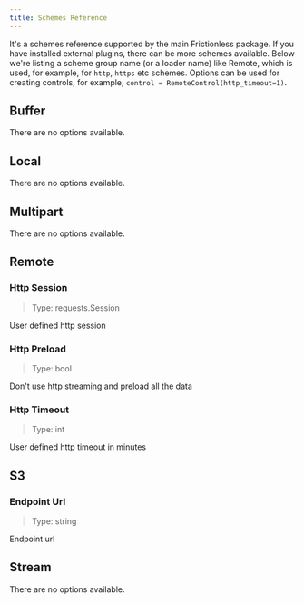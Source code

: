 ```yaml
---
title: Schemes Reference
---
```


It's a schemes reference supported by the main Frictionless package. If you have installed external plugins, there can be more schemes available. Below we're listing a scheme group name (or a loader name) like Remote, which is used, for example, for `http`, `https` etc schemes. Options can be used for creating controls, for example, `control = RemoteControl(http_timeout=1)`.


## Buffer


There are no options available.


## Local


There are no options available.


## Multipart


There are no options available.


## Remote



### Http Session

> Type: requests.Session

User defined http session

### Http Preload

> Type: bool

Don't use http streaming and preload all the data

### Http Timeout

> Type: int

User defined http timeout in minutes



## S3



### Endpoint Url

> Type: string

Endpoint url



## Stream


There are no options available.